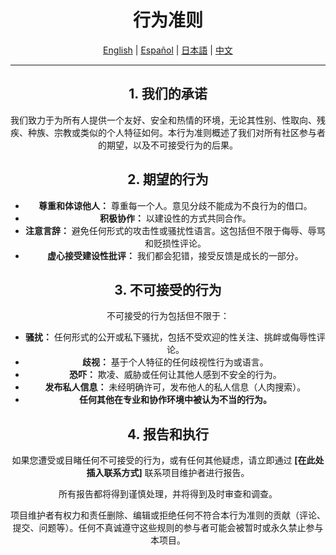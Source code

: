<div align="center">

# 行为准则

[English](CODE_OF_CONDUCT.md) | [Español](CODE_OF_CONDUCT.es.md) | [日本語](CODE_OF_CONDUCT.ja.md) | [中文](CODE_OF_CONDUCT.zh.md)

---

## 1. 我们的承诺

我们致力于为所有人提供一个友好、安全和热情的环境，无论其性别、性取向、残疾、种族、宗教或类似的个人特征如何。本行为准则概述了我们对所有社区参与者的期望，以及不可接受行为的后果。

## 2. 期望的行为

-   **尊重和体谅他人：** 尊重每一个人。意见分歧不能成为不良行为的借口。
-   **积极协作：** 以建设性的方式共同合作。
-   **注意言辞：** 避免任何形式的攻击性或骚扰性语言。这包括但不限于侮辱、辱骂和贬损性评论。
-   **虚心接受建设性批评：** 我们都会犯错，接受反馈是成长的一部分。

## 3. 不可接受的行为

不可接受的行为包括但不限于：

-   **骚扰：** 任何形式的公开或私下骚扰，包括不受欢迎的性关注、挑衅或侮辱性评论。
-   **歧视：** 基于个人特征的任何歧视性行为或语言。
-   **恐吓：** 欺凌、威胁或任何让其他人感到不安全的行为。
-   **发布私人信息：** 未经明确许可，发布他人的私人信息（人肉搜索）。
-   **任何其他在专业和协作环境中被认为不当的行为。**

## 4. 报告和执行

如果您遭受或目睹任何不可接受的行为，或有任何其他疑虑，请立即通过 **[在此处插入联系方式]** 联系项目维护者进行报告。

所有报告都将得到谨慎处理，并将得到及时审查和调查。

项目维护者有权力和责任删除、编辑或拒绝任何不符合本行为准则的贡献（评论、提交、问题等）。任何不真诚遵守这些规则的参与者可能会被暂时或永久禁止参与本项目。

</div>